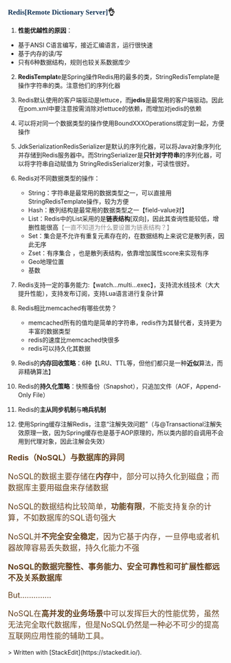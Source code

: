 ### <font face="Cabrili" color="123456">Redis[Remote Dictionary Server]</font>👌

1. **性能优越性的原因**：
 - 基于ANSI C语言编写，接近汇编语言，运行很快速
 - 基于内存的读/写
 - 只有6种数据结构，规则也较关系数据库少
2. **RedisTemplat**e是Spring操作Redis用的最多的类，StringRedisTemplate是操作字符串的类。注意他们的序列化器
3. Redis默认使用的客户端驱动是lettuce，而**jedis**是最常用的客户端驱动。因此在pom.xml中要注意按需消除对lettuce的依赖，而增加对jedis的依赖
4. 可以将对同一个数据类型的操作使用BoundXXXOperations绑定到一起，方便操作
5. JdkSerializationRedisSerializer是默认的序列化器，可以将Java对象序列化并存储到Redis服务器中。而StringSerializer是**只针对字符串**的序列化器，可以将字符串自动赋值为 StringRedisSerializer对象，可读性很好。
6. Redis对不同数据类型的操作：
	- String：字符串是最常用的数据类型之一，可以直接用StringRedisTemplate操作，较为方便
	- Hash：散列结构是最常用的数据类型之一【field-value对】
	- List：Redis中的List采用的是**链表结构**[双向]，因此其查询性能较低，增删性能很高<font color="888888">【一直不知道为什么要设置为链表结构？】</font>
	- Set：集合是不允许有重复元素存在的，在数据结构上来说它是散列表，因此无序
	- Zset：有序集合 ，也是散列表结构，依靠增加属性score来实现有序
	- Geo地理位置
	- 基数
7. Redis支持一定的事务能力:【watch...multi...exec】，支持流水线技术（大大提升性能），支持发布订阅，支持Lua语言进行复杂计算
8. Redis相比memcached有哪些优势？
	- memcached所有的值均是简单的字符串，redis作为其替代者，支持更为丰富的数据类型
	- redis的速度比memcached快很多
	-  redis可以持久化其数据

9. Redis的**内存回收策略**：6种【LRU、TTL等，但他们都只是一种**近似**算法，而非精确算法】
10. Redis的**持久化策略**：快照备份（Snapshot），只追加文件（AOF，Append-Only File）
11. Redis的**主从同步机制**与**哨兵机制**
12. 使用Spring缓存注解Redis，注意“注解失效问题”（与@Transactional注解失效原理一致，因为Spring缓存也是基于AOP原理的，所以类内部的自调用不会用到代理对象，因此注解会失效）




<font color="654321" size="4"> **Redis（NoSQL）与数据库的异同**

NoSQL的数据主要存储在**内存**中，部分可以持久化到磁盘；而数据库主要用磁盘来存储数据

NoSQL的数据结构比较简单，**功能有限**，不能支持复杂的计算，不如数据库的SQL语句强大

NoSQL并**不完全安全稳定**，因为它基于内存，一旦停电或者机器故障容易丢失数据，持久化能力不强

**NoSQL的数据完整性、事务能力、安全可靠性和可扩展性都远不及关系数据库**

But..............

NoSQL在**高并发的业务场景**中可以发挥巨大的性能优势，虽然无法完全取代数据库，但是NoSQL仍然是一种必不可少的提高互联网应用性能的辅助工具。

</font>
> Written with [StackEdit](https://stackedit.io/).
<!--stackedit_data:
eyJoaXN0b3J5IjpbMjQ1OTE1MjI4LDI1OTcwNjEwLDE5NzI5MT
UxOTMsLTE4MjcyNDgzMDgsLTc3MzgzODk1MCwtMjY3NDAyMjIw
LC0xMDk2MDgzMjMsMTMzMjU5NTkyNSwtMTE4NDM4NzgxMSwxMz
MyOTE3ODcsNzA3MzM1NjgxLDE4MDU1ODc5MzIsLTM2OTk3MzQz
MF19
-->
